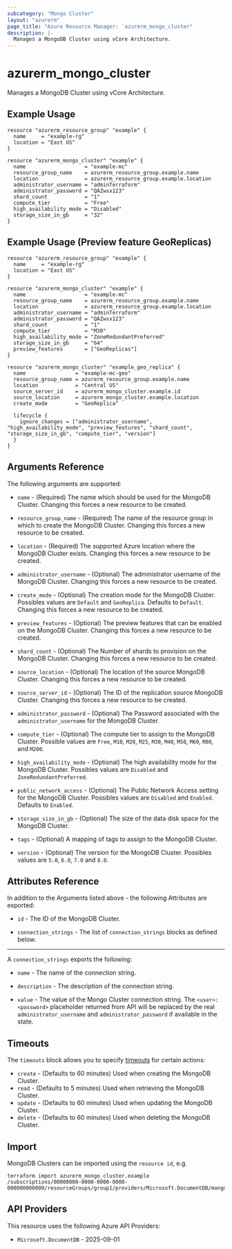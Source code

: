 ```yaml
---
subcategory: "Mongo Cluster"
layout: "azurerm"
page_title: "Azure Resource Manager: `azurerm_mongo_cluster"
description: |-
  Manages a MongoDB Cluster using vCore Architecture.
---
```


# azurerm_mongo_cluster

Manages a MongoDB Cluster using vCore Architecture.

## Example Usage

```hcl
resource "azurerm_resource_group" "example" {
  name     = "example-rg"
  location = "East US"
}

resource "azurerm_mongo_cluster" "example" {
  name                   = "example-mc"
  resource_group_name    = azurerm_resource_group.example.name
  location               = azurerm_resource_group.example.location
  administrator_username = "adminTerraform"
  administrator_password = "QAZwsx123"
  shard_count            = "1"
  compute_tier           = "Free"
  high_availability_mode = "Disabled"
  storage_size_in_gb     = "32"
}

```

## Example Usage (Preview feature GeoReplicas)

```hcl
resource "azurerm_resource_group" "example" {
  name     = "example-rg"
  location = "East US"
}

resource "azurerm_mongo_cluster" "example" {
  name                   = "example-mc"
  resource_group_name    = azurerm_resource_group.example.name
  location               = azurerm_resource_group.example.location
  administrator_username = "adminTerraform"
  administrator_password = "QAZwsx123"
  shard_count            = "1"
  compute_tier           = "M30"
  high_availability_mode = "ZoneRedundantPreferred"
  storage_size_in_gb     = "64"
  preview_features       = ["GeoReplicas"]
}

resource "azurerm_mongo_cluster" "example_geo_replica" {
  name                = "example-mc-geo"
  resource_group_name = azurerm_resource_group.example.name
  location            = "Central US"
  source_server_id    = azurerm_mongo_cluster.example.id
  source_location     = azurerm_mongo_cluster.example.location
  create_mode         = "GeoReplica"

  lifecycle {
    ignore_changes = ["administrator_username", "high_availability_mode", "preview_features", "shard_count", "storage_size_in_gb", "compute_tier", "version"]
  }
}
```

## Arguments Reference

The following arguments are supported:

* `name` - (Required) The name which should be used for the MongoDB Cluster. Changing this forces a new resource to be created.

* `resource_group_name` - (Required) The name of the resource group in which to create the MongoDB Cluster. Changing this forces a new resource to be created.

* `location` - (Required) The supported Azure location where the MongoDB Cluster exists. Changing this forces a new resource to be created.

* `administrator_username` - (Optional) The administrator username of the MongoDB Cluster. Changing this forces a new resource to be created.

* `create_mode` - (Optional) The creation mode for the MongoDB Cluster. Possibles values are `Default` and `GeoReplica`. Defaults to `Default`. Changing this forces a new resource to be created.

* `preview_features` - (Optional) The preview features that can be enabled on the MongoDB Cluster. Changing this forces a new resource to be created.

* `shard_count` -  (Optional) The Number of shards to provision on the MongoDB Cluster. Changing this forces a new resource to be created.

* `source_location` - (Optional) The location of the source MongoDB Cluster. Changing this forces a new resource to be created.

* `source_server_id` - (Optional) The ID of the replication source MongoDB Cluster. Changing this forces a new resource to be created.

* `administrator_password` - (Optional) The Password associated with the `administrator_username` for the MongoDB Cluster.

* `compute_tier` - (Optional) The compute tier to assign to the MongoDB Cluster. Possible values are `Free`, `M10`, `M20`, `M25`, `M30`, `M40`, `M50`, `M60`, `M80`, and `M200`.

* `high_availability_mode` - (Optional) The high availability mode for the MongoDB Cluster. Possibles values are `Disabled` and `ZoneRedundantPreferred`.

* `public_network_access` - (Optional) The Public Network Access setting for the MongoDB Cluster. Possibles values are `Disabled` and `Enabled`. Defaults to `Enabled`.

* `storage_size_in_gb` - (Optional) The size of the data disk space for the MongoDB Cluster.

* `tags` - (Optional) A mapping of tags to assign to the MongoDB Cluster.

* `version` - (Optional) The version for the MongoDB Cluster. Possibles values are `5.0`, `6.0`, `7.0` and `8.0`.

## Attributes Reference

In addition to the Arguments listed above - the following Attributes are exported:

* `id` - The ID of the MongoDB Cluster.

* `connection_strings` - The list of `connection_strings` blocks as defined below.

---

A `connection_strings` exports the following:

* `name` - The name of the connection string.

* `description` - The description of the connection string.

* `value` - The value of the Mongo Cluster connection string. The `<user>:<password>` placeholder returned from API will be replaced by the real `administrator_username` and `administrator_password` if available in the state.

## Timeouts

The `timeouts` block allows you to specify [timeouts](https://developer.hashicorp.com/terraform/language/resources/configure#define-operation-timeouts) for certain actions:

* `create` - (Defaults to 60 minutes) Used when creating the MongoDB Cluster.
* `read` - (Defaults to 5 minutes) Used when retrieving the MongoDB Cluster.
* `update` - (Defaults to 60 minutes) Used when updating the MongoDB Cluster.
* `delete` - (Defaults to 60 minutes) Used when deleting the MongoDB Cluster.

## Import

MongoDB Clusters can be imported using the `resource id`, e.g.

```shell
terraform import azurerm_mongo_cluster.example /subscriptions/00000000-0000-0000-0000-000000000000/resourceGroups/group1/providers/Microsoft.DocumentDB/mongoClusters/myMongoCluster
```

## API Providers
<!-- This section is generated, changes will be overwritten -->
This resource uses the following Azure API Providers:

* `Microsoft.DocumentDB` - 2025-09-01
